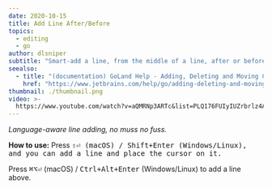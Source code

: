 ```yaml
---
date: 2020-10-15
title: Add Line After/Before
topics:
  - editing
  - go
author: dlsniper
subtitle: "Smart-add a line, from the middle of a line, after or before the current line."
seealso:
  - title: "(documentation) GoLand Help - Adding, Deleting and Moving Code Elements"
    href: "https://www.jetbrains.com/help/go/adding-deleting-and-moving-lines.html"
thumbnail: ./thumbnail.png
video: >-
  https://www.youtube.com/watch?v=aQMRNp3ARTc&list=PLQ176FUIyIUZrbrlz4AY1V8VzBJKZyVlW&index=8
---
```


_Language-aware line adding, no muss no fuss._

**How to use:**
Press <kbd>⇧⏎</bd> (macOS) / <kbd>Shift+Enter</kbd> (Windows/Linux), and you can add a line and place the cursor on it.

Press <kbd>⌘⌥⏎</kbd> (macOS) / <kbd>Ctrl+Alt+Enter</kbd> (Windows/Linux) to add a line above.
